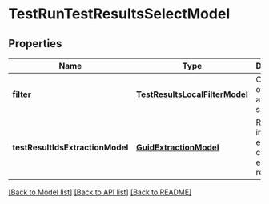 # TestRunTestResultsSelectModel
## Properties

| Name | Type | Description | Notes |
|------------ | ------------- | ------------- | -------------|
| **filter** | [**TestResultsLocalFilterModel**](TestResultsLocalFilterModel.md) | Collection of filters to apply to search | [optional] [default to null] |
| **testResultIdsExtractionModel** | [**GuidExtractionModel**](GuidExtractionModel.md) | Rules to include and exclude certain entities in result | [optional] [default to null] |

[[Back to Model list]](../README.md#documentation-for-models) [[Back to API list]](../README.md#documentation-for-api-endpoints) [[Back to README]](../README.md)

